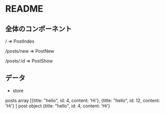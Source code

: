 # README

## 全体のコンポーネント

/ => PostIndes

/posts/new => PostNew

/posts/:id => PostShow


## データ

- store

posts array  [{title: "hello", id: 4, content: 'Hi'}, {title: "hello", id: 12, content: 'Hi'} ]
post object {title: "hello", id: 4, content: 'Hi'}